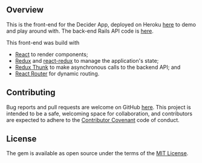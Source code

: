 ## Overview

This is the front-end for the Decider App, deployed on Heroku [here](http://thawing-reaches-13962.herokuapp.com/) to demo and play around with. The back-end Rails API code is [here](https://github.com/nadinesk/decision-helper-api). 

This front-end was build with 
* [React](https://reactjs.org/) to render components; 
* [Redux](http://redux.js.org/) and [react-redux](https://github.com/reactjs/react-redux) to manage the application's state; 
* [Redux Thunk](https://github.com/gaearon/redux-thunk) to make asynchronous calls to the backend API; and 
* [React Router](https://reacttraining.com/react-router/) for dynamic routing. 

## Contributing

Bug reports and pull requests are welcome on GitHub [here](https://github.com/nadinesk/playlister). This project is intended to be a safe, welcoming space for collaboration, and contributors are expected to adhere to the [Contributor Covenant](http://contributor-covenant.org/) code of conduct.

## License

The gem is available as open source under the terms of the [MIT License](http://opensource.org/licenses/MIT).



